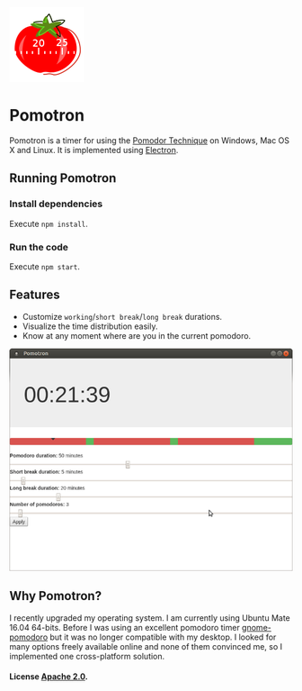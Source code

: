 ![Pomotron Logo](./images/icon-red.png)
# Pomotron
Pomotron is a timer for using the [Pomodor Technique](https://en.wikipedia.org/wiki/Pomodoro_Technique) on Windows, Mac OS X and Linux.
It is implemented using [Electron](http://electron.atom.io/).

## Running Pomotron

### Install dependencies

Execute `npm install`.

### Run the code

Execute `npm start`.

## Features

- Customize `working`/`short break`/`long break` durations.
- Visualize the time distribution easily.
- Know at any moment where are you in the current pomodoro.

![Pomotron screenshot](./documentation/pomotron-screenshot.png)

## Why Pomotron?

I recently upgraded my operating system. I am currently using Ubuntu Mate 16.04 64-bits. Before I was using an excellent pomodoro timer [gnome-pomodoro](http://gnomepomodoro.org/) but it was no longer compatible with my desktop. I looked for many options freely available online and none of them convinced me, so I implemented one cross-platform solution.

#### License [Apache 2.0](LICENSE).
